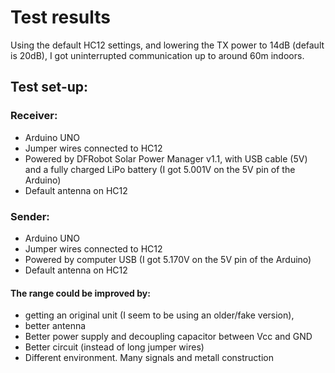 # Test results
Using the default HC12 settings, and lowering the TX power to 14dB (default is 20dB), I got uninterrupted communication up to around 60m indoors.  

## Test set-up:
### Receiver:
- Arduino UNO
- Jumper wires connected to HC12
- Powered by DFRobot Solar Power Manager v1.1, with USB cable (5V) and a fully charged LiPo battery (I got 5.001V on the 5V pin of the Arduino)
- Default antenna on HC12

### Sender:
- Arduino UNO
- Jumper wires connected to HC12
- Powered by computer USB (I got 5.170V on the 5V pin of the Arduino)
- Default antenna on HC12

#### The range could be improved by:
- getting an original unit (I seem to be using an older/fake version),
- better antenna
- Better power supply and decoupling capacitor between Vcc and GND
- Better circuit (instead of long jumper wires)
- Different environment. Many signals and metall construction